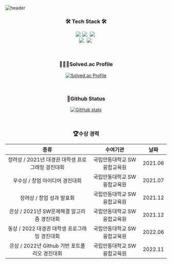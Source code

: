 <!-- 프로필 -->
![header](https://capsule-render.vercel.app/api?type=slice&height=200&section=header&text=Hello!+I'm+JAEMIN&fontSize=70&fontColor=C4D1C5)

<h3 align="center">🛠 Tech Stack 🛠</h3>

<p align="center">
  <img src="https://img.shields.io/badge/Java-000000?style=flat-square&logo=IntelliJ+IDEA&logoColor=white"><!-- 자바 -->
  <img src="https://img.shields.io/badge/Python-3766AB?style=flat-square&logo=Python&logoColor=white"/></a>&nbsp <!-- 파이썬 -->
  <img src="https://img.shields.io/badge/springboot-6DB33F?style=flat-square&logo=springboot&logoColor=white">&nbsp <!-- 스프링부트 -->
  <br>
  <img src="https://img.shields.io/badge/Node.js-339933?style=flat-square&logo=Node.js&logoColor=white"/></a>&nbsp<!-- Node.js -->
  <img src="https://img.shields.io/badge/p5.js-ED225D?style=flat-square&logo=p5.js&logoColor=white"/></a>&nbsp<!-- p5.js -->
</p>

<br>
<!-- 코딩테스트 프로필 -->
<h3 align="center">👩🏻‍💻Solved.ac Profile</h3>
<div align="center" style="text-align:center">
  
[![Solved.ac Profile](http://mazassumnida.wtf/api/v2/generate_badge?boj=pparkjae0405)](https://solved.ac/pparkjae0405/)
  
</div>

<br>

<!-- 깃헙 활동 -->
<h3 align="center">💬Github Status</h3>

<div align="center" style="text-align:center">

[![GitHub stats](https://github-readme-stats.vercel.app/api?username=pparkjae0405)](https://github.com/pparkjae0405/github-readme-stats)

</div>

<br>

<!-- 수상 경력 -->
<h3 align="center">🏆수상 경력</h3>
<div align="center" style="text-align:center">
  
|종류|수여기관|날짜|
|:---:|:---:|:---:|
|장려상 / 2021년 대경권 대학생 프로그래밍 경진대회|국립안동대학교 SW융합교육원|2021.06|
|우수상 / 창업 아이디어 경진대회|국립안동대학교 SW융합교육원|2021.07|
|장려상 / 창업 성과 발표회|국립안동대학교 SW융합교육원|2021.12|
|은상 / 2021년 SW문제해결 알고리즘 경진대회|국립안동대학교 SW융합교육원|2021.12|
|동상 / 2022 대경권 대학생 프로그래밍 경진대회|국립안동대학교 SW융합교육원|2022.06|
|은상 / 2022년 Github 기반 포트폴리오 경진대회|국립안동대학교 SW융합교육원|2022.11|
  
</div>

<br>

